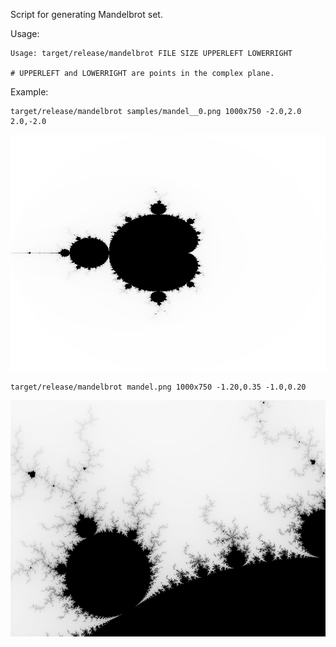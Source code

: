 Script for generating Mandelbrot set.

Usage:
```
Usage: target/release/mandelbrot FILE SIZE UPPERLEFT LOWERRIGHT

# UPPERLEFT and LOWERRIGHT are points in the complex plane.
```

Example:

```
target/release/mandelbrot samples/mandel__0.png 1000x750 -2.0,2.0 2.0,-2.0
```

![Mandelbrot](https://github.com/matDobek/mandelbrot/blob/master/samples/mandel__0.png "Mandelbrot")


```
target/release/mandelbrot mandel.png 1000x750 -1.20,0.35 -1.0,0.20
```

![Mandelbrot](https://github.com/matDobek/mandelbrot/blob/master/samples/mandel__1.png "Mandelbrot")

